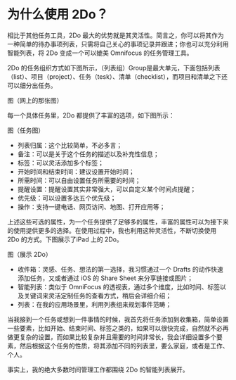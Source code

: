 # 为什么使用 2Do？

相比于其他任务工具，2Do 最大的优势就是其灵活性。简言之，你可以将其作为一种简单的待办事项列表，只需将自己关心的事项记录并跟进；你也可以充分利用智能列表，将 2Do 变成一个可以媲美 Omnifocus 的任务管理工具。


2Do 的任务组织方式如下图所示，（列表组）Group是最大单元，下面包括列表（list）、项目（project）、任务（tesk）、清单（checklist），而项目和清单之下还可以细分出任务。

图（网上的那张图）


每一个具体任务里，2Do 都提供了丰富的选项，如下图所示：

图（任务图）


- 列表归属：这个比较简单，不必多言；
- 备注：可以是关于这个任务的描述以及补充性信息；
- 标签：可以灵活添加多个标签；
- 开始时间和结束时间：建议设置开始时间；
- 所需时间：可以自由设置任务所需要的时间；
- 提醒设置：提醒设置其实非常强大，可以自定义某个时间点提醒；
- 优先级：可以设置多达五个优先级；
- 操作：支持一键电话、网页访问、地图、打开应用等；

上述这些可选的属性，为一个任务提供了足够多的属性，丰富的属性可以为接下来的使用提供更多的选择。在使用过程中，我也利用这种灵活性，不断切换使用 2Do 的方式。下图展示了iPad 上的 2Do。

图（展示 2Do）

- 收件箱：灵感、任务、想法的第一选择，我习惯通过一个 Drafts 的动作快速添加任务，又或者通过 iOS 的 Share Sheet 来分享链接或图片；
- 智能列表：类似于 OmniFocus 的透视表，通过多个维度，比如时间、标签以及关键词来灵活定制任务的查看方式，稍后会详细介绍；
- 列表：在我的应用场景里，利用列表组来规划事件范畴；

当我接到一个任务或想到一件事情的时候，我首先将任务添加到收集箱，简单设置一些要素，比如开始、结束时间、标签之类的，如果可以很快完成，自然就不必再做更复杂的设置，而如果比较复杂并且需要的时间非常长，我会详细设置多个要素，然后根据这个任务的性质，将其添加不同的列表里，要么家庭，或者是工作、个人。

事实上，我的绝大多数时间管理工作都围绕 2Do 的智能列表展开。



